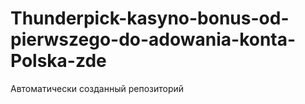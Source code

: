 # Thunderpick-kasyno-bonus-od-pierwszego-do-adowania-konta-Polska-zde
Автоматически созданный репозиторий
